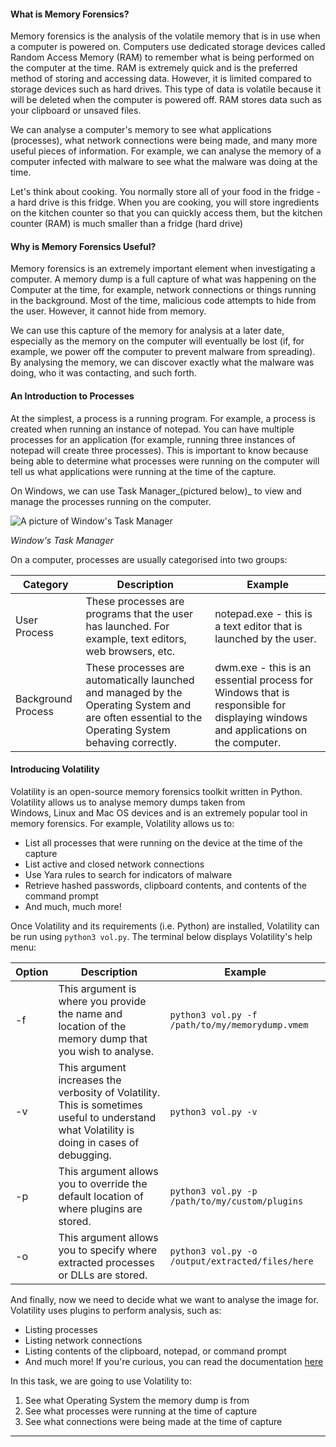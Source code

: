 
#### What is Memory Forensics?

Memory forensics is the analysis of the volatile memory that is in use when a computer is powered on. Computers use dedicated storage devices called Random Access Memory (RAM) to remember what is being performed on the computer at the time. RAM is extremely quick and is the preferred method of storing and accessing data. However, it is limited compared to storage devices such as hard drives. This type of data is volatile because it will be deleted when the computer is powered off. RAM stores data such as your clipboard or unsaved files.

We can analyse a computer's memory to see what applications (processes), what network connections were being made, and many more useful pieces of information. For example, we can analyse the memory of a computer infected with malware to see what the malware was doing at the time.

Let's think about cooking. You normally store all of your food in the fridge - a hard drive is this fridge. When you are cooking, you will store ingredients on the kitchen counter so that you can quickly access them, but the kitchen counter (RAM) is much smaller than a fridge (hard drive)

#### Why is Memory Forensics Useful?

Memory forensics is an extremely important element when investigating a computer. A memory dump is a full capture of what was happening on the Computer at the time, for example, network connections or things running in the background. Most of the time, malicious code attempts to hide from the user. However, it cannot hide from memory.

We can use this capture of the memory for analysis at a later date, especially as the memory on the computer will eventually be lost (if, for example, we power off the computer to prevent malware from spreading). By analysing the memory, we can discover exactly what the malware was doing, who it was contacting, and such forth.

#### An Introduction to Processes

At the simplest, a process is a running program. For example, a process is created when running an instance of notepad. You can have multiple processes for an application (for example, running three instances of notepad will create three processes). This is important to know because being able to determine what processes were running on the computer will tell us what applications were running at the time of the capture.

On Windows, we can use Task Manager_(pictured below)_ to view and manage the processes running on the computer.

![A picture of Window's Task Manager](https://tryhackme-images.s3.amazonaws.com/user-uploads/5de96d9ca744773ea7ef8c00/room-content/68217febd77dcd845ba608bb5ef6f34f.png)

_Window's Task Manager_

On a computer, processes are usually categorised into two groups:

|**Category**|**Description**|**Example**|
|----|-----|----|
|User Process|These processes are programs that the user has launched. For example, text editors, web browsers, etc.|notepad.exe - this is a text editor that is launched by the user.|
|Background Process|These processes are automatically launched and managed by the Operating System and are often essential to the Operating System behaving correctly.|dwm.exe - this is an essential process for Windows that is responsible for displaying windows and applications on the computer.|

#### Introducing Volatility  

Volatility is an open-source memory forensics toolkit written in Python. Volatility allows us to analyse memory dumps taken from Windows, Linux and Mac OS devices and is an extremely popular tool in memory forensics. For example, Volatility allows us to:

-   List all processes that were running on the device at the time of the capture
-   List active and closed network connections
-   Use Yara rules to search for indicators of malware
-   Retrieve hashed passwords, clipboard contents, and contents of the command prompt
-   And much, much more!

Once Volatility and its requirements (i.e. Python) are installed, Volatility can be run using `python3 vol.py`. The terminal below displays Volatility's help menu:

|Option|Description|Example|
|---|---|---|
|-f|This argument is where you provide the name and location of the memory dump that you wish to analyse.|`python3 vol.py -f /path/to/my/memorydump.vmem`
|-v|This argument increases the verbosity of Volatility. This is sometimes useful to understand what Volatility is doing in cases of debugging.|`python3 vol.py -v`   
|-p|This argument allows you to override the default location of where plugins are stored.|`python3 vol.py -p /path/to/my/custom/plugins`  
|-o|This argument allows you to specify where extracted processes or DLLs are stored.|`python3 vol.py -o /output/extracted/files/here`  

And finally, now we need to decide what we want to analyse the image for. Volatility uses plugins to perform analysis, such as:

-   Listing processes
-   Listing network connections
-   Listing contents of the clipboard, notepad, or command prompt
-   And much more! If you're curious, you can read the documentation [here](https://volatility3.readthedocs.io/en/latest/volatility3.plugins.html)

In this task, we are going to use Volatility to:

1.  See what Operating System the memory dump is from
2.  See what processes were running at the time of capture
3.  See what connections were being made at the time of capture
----
